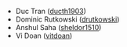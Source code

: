 - Duc Tran ([ducth1903](https://github.com/ducth1903))
- Dominic Rutkowski ([drutkowski](https://github.com/dominicrutk))
- Anshul Saha ([sheldor1510](https://github.com/sheldor1510))
- Vi Doan ([vitdoan](https://github.com/vitdoan))
